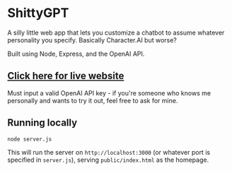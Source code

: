 # ShittyGPT

A silly little web app that lets you customize a chatbot to assume whatever personality you specify. Basically Character.AI but worse?

Built using Node, Express, and the OpenAI API.

## [Click here for live website](https://badgpt-d2f908b780ed.herokuapp.com/)

Must input a valid OpenAI API key - if you're someone who knows me personally and wants to try it out, feel free to ask for mine.

## Running locally

```bash
node server.js
```

This will run the server on `http://localhost:3000` (or whatever port is specified in `server.js`), serving `public/index.html` as the homepage.